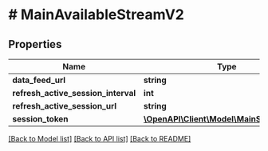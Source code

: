 # # MainAvailableStreamV2

## Properties

Name | Type | Description | Notes
------------ | ------------- | ------------- | -------------
**data_feed_url** | **string** |  |
**refresh_active_session_interval** | **int** |  |
**refresh_active_session_url** | **string** |  |
**session_token** | [**\OpenAPI\Client\Model\MainSessionToken**](MainSessionToken.md) |  |

[[Back to Model list]](../../README.md#models) [[Back to API list]](../../README.md#endpoints) [[Back to README]](../../README.md)
